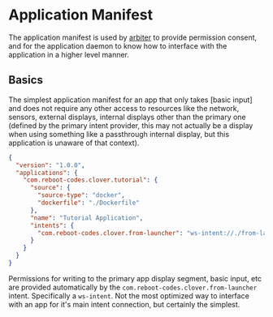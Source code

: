 # Application Manifest

The application manifest is used by [arbiter](/docs/components/clover-hub/server/arbiter/intro) to provide permission consent, and for the application daemon to know how to interface with the application in a higher level manner.

## Basics

The simplest application manifest for an app that only takes [basic input] and does not require any other access to resources like the network, sensors, external displays, internal displays other than the primary one (defined by the primary intent provider, this may not actually be a display when using something like a passthrough internal display, but this application is unaware of that context).

```json
{
  "version": "1.0.0",
  "applications": {
    "com.reboot-codes.clover.tutorial": {
      "source": {
        "source-type": "docker",
        "dockerfile": "./Dockerfile"
      },
      "name": "Tutorial Application",
      "intents": {
        "com.reboot-codes.clover.from-launcher": "ws-intent://./from-launcher"
      }
    }
  }
}
```

Permissions for writing to the primary app display segment, basic input, etc are provided automatically by the `com.reboot-codes.clover.from-launcher` intent. Specifically a `ws-intent`. Not the most optimized way to interface with an app for it's main intent connection, but certainly the simplest.
